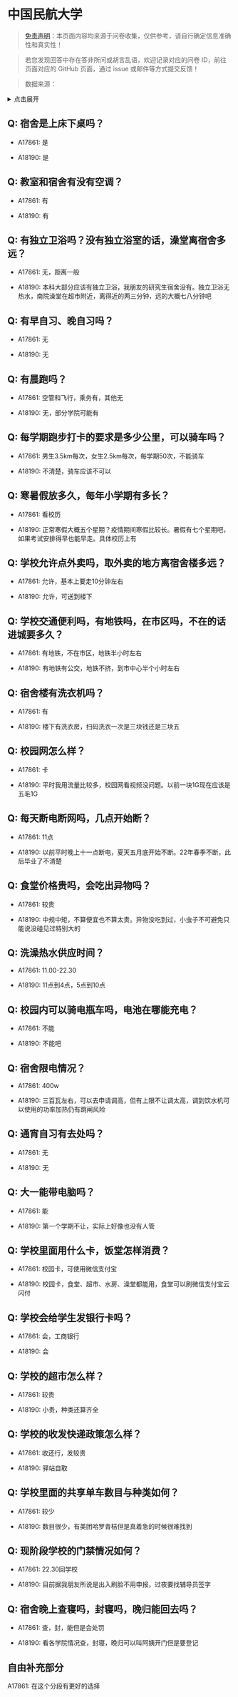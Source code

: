 # 中国民航大学

> [免责声明](https://colleges.chat/#_3)：本页面内容均来源于问卷收集，仅供参考，请自行确定信息准确性和真实性！

> 若您发现回答中存在答非所问或胡言乱语，欢迎记录对应的问卷 ID，前往页面对应的 GitHub 页面，通过 issue 或邮件等方式提交反馈！

> 数据来源：

<details><summary>点击展开</summary>
<ul>
<li>A17861: 匿名 (2023 年 06 月)</li>
<li>A18190: 匿名 (2023 年 06 月)</li>
</ul>
</details>

## Q: 宿舍是上床下桌吗？

- A17861: 是

- A18190: 是

## Q: 教室和宿舍有没有空调？

- A17861: 有

- A18190: 有

## Q: 有独立卫浴吗？没有独立浴室的话，澡堂离宿舍多远？

- A17861: 无，距离一般

- A18190: 本科大部分应该有独立卫浴，我朋友的研究生宿舍没有。独立卫浴无热水，南院澡堂在超市附近，离得近的两三分钟，远的大概七八分钟吧

## Q: 有早自习、晚自习吗？

- A17861: 无

- A18190: 无

## Q: 有晨跑吗？

- A17861: 空管和飞行，乘务有，其他无

- A18190: 无，部分学院可能有

## Q: 每学期跑步打卡的要求是多少公里，可以骑车吗？

- A17861: 男生3.5km每次，女生2.5km每次，每学期50次，不能骑车

- A18190: 不清楚，骑车应该不可以

## Q: 寒暑假放多久，每年小学期有多长？

- A17861: 看校历

- A18190: 正常寒假大概五个星期？疫情期间寒假比较长。暑假有七个星期吧，如果考试安排得早也能早走。具体校历上有

## Q: 学校允许点外卖吗，取外卖的地方离宿舍楼多远？

- A17861: 允许，基本上要走10分钟左右

- A18190: 允许，可送到楼下

## Q: 学校交通便利吗，有地铁吗，在市区吗，不在的话进城要多久？

- A17861: 有地铁，不在市区，地铁半小时左右

- A18190: 有地铁有公交，地铁不挤，到市中心半个小时左右

## Q: 宿舍楼有洗衣机吗？

- A17861: 有

- A18190: 楼下有洗衣房，扫码洗衣一次是三块钱还是三块五

## Q: 校园网怎么样？

- A17861: 卡

- A18190: 平时我用流量比较多，校园网看视频没问题。以前一块1G现在应该是五毛1G

## Q: 每天断电断网吗，几点开始断？

- A17861: 11点

- A18190: 以前平时晚上十一点断电，夏天五月底开始不断。22年春季不断，此后毕业了不清楚

## Q: 食堂价格贵吗，会吃出异物吗？

- A17861: 较贵

- A18190: 中规中矩，不算便宜也不算太贵。异物没吃到过，小虫子不可避免只能说没碰见过特别大的

## Q: 洗澡热水供应时间？

- A17861: 11.00-22.30

- A18190: 11点到4点，5点到10点

## Q: 校园内可以骑电瓶车吗，电池在哪能充电？

- A17861: 不能

- A18190: 不能吧

## Q: 宿舍限电情况？

- A17861: 400w

- A18190: 三百瓦左右，可以去申请调高，但有上限不让调太高，调到饮水机可以使用的功率加热仍有跳闸风险

## Q: 通宵自习有去处吗？

- A17861: 无

- A18190: 无

## Q: 大一能带电脑吗？

- A17861: 能

- A18190: 第一个学期不让，实际上好像也没有人管

## Q: 学校里面用什么卡，饭堂怎样消费？

- A17861: 校园卡，可使用微信支付宝

- A18190: 校园卡，食堂、超市、水房、澡堂都能用，食堂可以刷微信支付宝云闪付

## Q: 学校会给学生发银行卡吗？

- A17861: 会，工商银行

- A18190: 会

## Q: 学校的超市怎么样？

- A17861: 较贵

- A18190: 小贵，种类还算齐全

## Q: 学校的收发快递政策怎么样？

- A17861: 收还行，发较贵

- A18190: 驿站自取

## Q: 学校里面的共享单车数目与种类如何？

- A17861: 较少

- A18190: 数目很少，有美团哈罗青桔但是真着急的时候很难找到

## Q: 现阶段学校的门禁情况如何？

- A17861: 22.30回学校

- A18190: 目前据我朋友所说是出入刷脸不用申报，过夜要找辅导员签字

## Q: 宿舍晚上查寝吗，封寝吗，晚归能回去吗？

- A17861: 查，封，能但是会处罚

- A18190: 看各学院情况查，封寝，晚归可以叫阿姨开门但是要登记

## 自由补充部分

A17861: 在这个分段有更好的选择